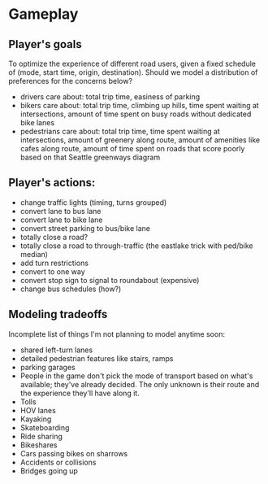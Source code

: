 # Gameplay

## Player's goals

To optimize the experience of different road users, given a fixed schedule of
(mode, start time, origin, destination).  Should we model a distribution of
preferences for the concerns below?

*   drivers care about: total trip time, easiness of parking
*   bikers care about: total trip time, climbing up hills, time spent waiting at intersections, amount of time spent on busy roads without dedicated bike lanes
*   pedestrians care about: total trip time, time spent waiting at intersections, amount of greenery along route, amount of amenities like cafes along route, amount of time spent on roads that score poorly based on that Seattle greenways diagram

## Player's actions:

*   change traffic lights (timing, turns grouped)
*   convert lane to bus lane
*   convert lane to bike lane
*   convert street parking to bus/bike lane
*   totally close a road?
*   totally close a road to through-traffic (the eastlake trick with ped/bike median)
*   add turn restrictions
*   convert to one way
*   convert stop sign to signal to roundabout (expensive)
*   change bus schedules (how?)

## Modeling tradeoffs

Incomplete list of things I'm not planning to model anytime soon:

*   shared left-turn lanes
*   detailed pedestrian features like stairs, ramps
*   parking garages
*   People in the game don't pick the mode of transport based on what's available; they've already decided. The only unknown is their route and the experience they'll have along it.
*   Tolls
*   HOV lanes
*   Kayaking
*   Skateboarding
*   Ride sharing
*   Bikeshares
*   Cars passing bikes on sharrows
*   Accidents or collisions
*   Bridges going up

